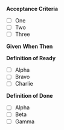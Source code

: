 **Acceptance Criteria**
- [ ] One
- [ ] Two
- [ ] Three

**Given**
**When**
**Then**

**Definition of Ready**
- [ ] Alpha
- [ ] Bravo
- [ ] Charlie

**Definition of Done**
- [ ] Alpha
- [ ] Beta
- [ ] Gamma
